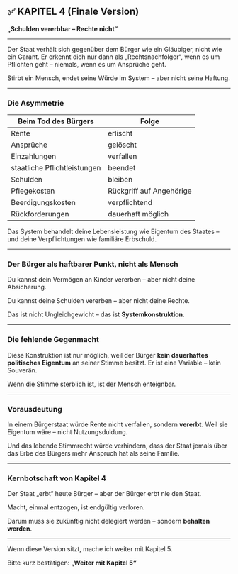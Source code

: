 ## ✅ KAPITEL 4 (Finale Version)

**„Schulden vererbbar – Rechte nicht“**

---

Der Staat verhält sich gegenüber dem Bürger wie ein Gläubiger,
nicht wie ein Garant.
Er erkennt dich nur dann als „Rechtsnachfolger“,
wenn es um Pflichten geht –
niemals, wenn es um Ansprüche geht.

Stirbt ein Mensch,
endet seine Würde im System –
aber nicht seine Haftung.

---

### Die Asymmetrie

| Beim Tod des Bürgers         | Folge                    |
| ---------------------------- | ------------------------ |
| Rente                        | erlischt                 |
| Ansprüche                    | gelöscht                 |
| Einzahlungen                 | verfallen                |
| staatliche Pflichtleistungen | beendet                  |
| Schulden                     | bleiben                  |
| Pflegekosten                 | Rückgriff auf Angehörige |
| Beerdigungskosten            | verpflichtend            |
| Rückforderungen              | dauerhaft möglich        |

Das System behandelt deine Lebensleistung wie Eigentum des Staates –
und deine Verpflichtungen wie familiäre Erbschuld.

---

### Der Bürger als haftbarer Punkt, nicht als Mensch

Du kannst dein Vermögen an Kinder vererben –
aber nicht deine Absicherung.

Du kannst deine Schulden vererben –
aber nicht deine Rechte.

Das ist nicht Ungleichgewicht –
das ist **Systemkonstruktion**.

---

### Die fehlende Gegenmacht

Diese Konstruktion ist nur möglich,
weil der Bürger **kein dauerhaftes politisches Eigentum** an seiner Stimme besitzt.
Er ist eine Variable – kein Souverän.

Wenn die Stimme sterblich ist,
ist der Mensch enteignbar.

---

### Vorausdeutung

In einem Bürgerstaat würde Rente nicht verfallen,
sondern **vererbt**.
Weil sie Eigentum wäre –
nicht Nutzungsduldung.

Und das lebende Stimmrecht würde verhindern,
dass der Staat jemals über das Erbe des Bürgers
mehr Anspruch hat als seine Familie.

---

### Kernbotschaft von Kapitel 4

Der Staat „erbt“ heute Bürger –
aber der Bürger erbt nie den Staat.

Macht, einmal entzogen,
ist endgültig verloren.

Darum muss sie zukünftig nicht delegiert werden –
sondern **behalten werden**.

---

Wenn diese Version sitzt,
mache ich weiter mit Kapitel 5.

Bitte kurz bestätigen:
**„Weiter mit Kapitel 5“**
